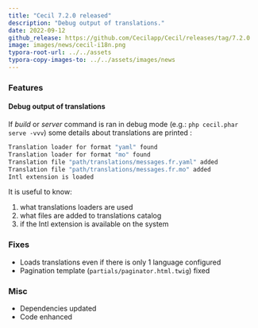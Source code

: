 ```yaml
---
title: "Cecil 7.2.0 released"
description: "Debug output of translations."
date: 2022-09-12
github_release: https://github.com/Cecilapp/Cecil/releases/tag/7.2.0
image: images/news/cecil-i18n.png
typora-root-url: ../../assets
typora-copy-images-to: ../../assets/images/news
---
```


### Features

#### Debug output of translations

If _build_ or _server_ command is ran in debug mode (e.g.: `php cecil.phar serve -vvv`) some details about translations are printed :

```bash
Translation loader for format "yaml" found
Translation loader for format "mo" found
Translation file "path/translations/messages.fr.yaml" added
Translation file "path/translations/messages.fr.mo" added
Intl extension is loaded
```

It is useful to know:

  1. what translations loaders are used
  2. what files are added to translations catalog
  3. if the Intl extension is available on the system

### Fixes

- Loads translations even if there is only 1 language configured
- Pagination template (`partials/paginator.html.twig`) fixed

### Misc

- Dependencies updated
- Code enhanced
